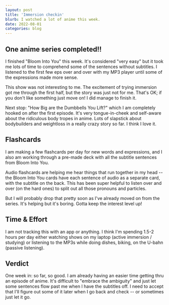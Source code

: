 ```yaml
---
layout: post
title: 'Immersion checkin'
blurb: I watched a lot of anime this week.
date: 2022-08-01
categories: blog
---
```


## One anime series completed!!

I finished "Bloom Into You" this week. It's considered "very easy" but it took me lots of time to comprehend some of the sentences without subtitles. I listened to the first few eps over and over with my MP3 player until some of the expressions made more sense.

This show was not interesting to me. The excitement of trying immersion got me through the first half, but the story was just not for me. That's OK; if you don't like something just move on! I did manage to finish it.

Next stop: "How Big are the Dumbbells You Lift?" which I am completely hooked on after the first episode. It's very tongue-in-cheek and self-aware about the ridiculous body tropes in anime. Lots of slapstick about bodybuilders and weightloss in a really crazy story so far. I think I love it.

## Flashcards

I am making a few flashcards per day for new words and expressions, and I also am working through a pre-made deck with all the subtitle sentences from Bloom Into You.

Audio flashcards are helping me hear things that run together in my head -- the Bloom Into You cards have each sentence of audio as a separate card, with the subtitle on the back. This has been super helpful to listen over and over (on the hard ones) to split out all those pronouns and particles.

But I will probably drop that pretty soon as I've already moved on from the series. It's helping but it's boring. Gotta keep the interest level up!

## Time & Effort

I am not tracking this with an app or anything. I think I'm spending 1.5-2 hours per day either watching shows on my laptop (active immersion / studying) or listening to the MP3s while doing dishes, biking, on the U-bahn (passive listening).

## Verdict

One week in: so far, so good. I am already having an easier time getting thru an episode of anime. It's difficult to "embrace the ambiguity" and just let some sentences flow past me when I have the subtitles off. I need to accept that I'll figure out some of it later when I go back and check -- or sometimes just let it go.
